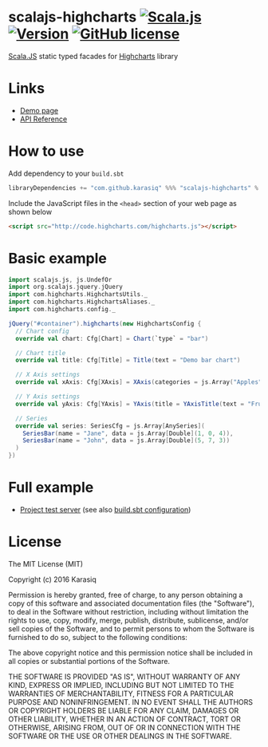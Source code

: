 # scalajs-highcharts [![Scala.js](http://scala-js.org/assets/badges/scalajs-0.6.5.svg)](http://scala-js.org) [![Version](http://img.shields.io/badge/version-1.1.1-blue.svg?style=flat)](https://github.com/Karasiq/scalajs-highcharts/releases) [![GitHub license](https://img.shields.io/github/license/Karasiq/scalajs-highcharts.svg)](https://opensource.org/licenses/MIT)
[Scala.JS](http://scala-js.org/) static typed facades for [Highcharts](http://www.highcharts.com) library

# Links
* [Demo page](https://karasiq.github.io/scalajs-highcharts/)
* [API Reference](https://karasiq.github.io/scalajs-highcharts/api/index.html)

# How to use
Add dependency to your `build.sbt`
```scala
libraryDependencies += "com.github.karasiq" %%% "scalajs-highcharts" % "1.1.1"
```

Include the JavaScript files in the `<head>` section of your web page as shown below
```html
<script src="http://code.highcharts.com/highcharts.js"></script>
```

# Basic example
```scala
import scalajs.js, js.UndefOr
import org.scalajs.jquery.jQuery
import com.highcharts.HighchartsUtils._
import com.highcharts.HighchartsAliases._
import com.highcharts.config._

jQuery("#container").highcharts(new HighchartsConfig {
  // Chart config
  override val chart: Cfg[Chart] = Chart(`type` = "bar")

  // Chart title
  override val title: Cfg[Title] = Title(text = "Demo bar chart")

  // X Axis settings
  override val xAxis: Cfg[XAxis] = XAxis(categories = js.Array("Apples", "Bananas", "Oranges"))

  // Y Axis settings
  override val yAxis: Cfg[YAxis] = YAxis(title = YAxisTitle(text = "Fruit eaten"))

  // Series
  override val series: SeriesCfg = js.Array[AnySeries](
    SeriesBar(name = "Jane", data = js.Array[Double](1, 0, 4)),
    SeriesBar(name = "John", data = js.Array[Double](5, 7, 3))
  )
})
```

# Full example
* [Project test server](https://github.com/Karasiq/scalajs-highcharts/tree/master/test) (see also [build.sbt configuration](https://github.com/Karasiq/scalajs-highcharts/blob/master/build.sbt#L59))

# License
The MIT License (MIT)

Copyright (c) 2016 Karasiq

Permission is hereby granted, free of charge, to any person obtaining a copy
of this software and associated documentation files (the "Software"), to deal
in the Software without restriction, including without limitation the rights
to use, copy, modify, merge, publish, distribute, sublicense, and/or sell
copies of the Software, and to permit persons to whom the Software is
furnished to do so, subject to the following conditions:

The above copyright notice and this permission notice shall be included in
all copies or substantial portions of the Software.

THE SOFTWARE IS PROVIDED "AS IS", WITHOUT WARRANTY OF ANY KIND, EXPRESS OR
IMPLIED, INCLUDING BUT NOT LIMITED TO THE WARRANTIES OF MERCHANTABILITY,
FITNESS FOR A PARTICULAR PURPOSE AND NONINFRINGEMENT. IN NO EVENT SHALL THE
AUTHORS OR COPYRIGHT HOLDERS BE LIABLE FOR ANY CLAIM, DAMAGES OR OTHER
LIABILITY, WHETHER IN AN ACTION OF CONTRACT, TORT OR OTHERWISE, ARISING FROM,
OUT OF OR IN CONNECTION WITH THE SOFTWARE OR THE USE OR OTHER DEALINGS IN
THE SOFTWARE.
